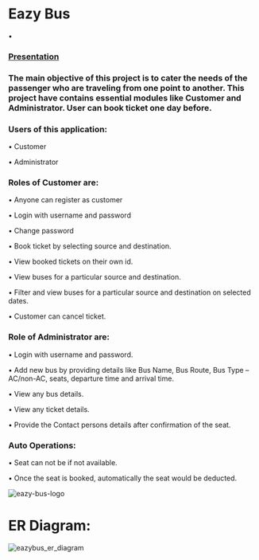 # Eazy Bus

• <a href="https://drive.google.com/file/d/1nLJm-MjeW6s_TiEJ7NTuBMivBDPSBPql/view?usp=sharing"> <h3> Presentation </h3> </a>

<h3> The main objective of this project is to cater the needs of the passenger who are traveling from one point to another. This project have contains essential modules like Customer and Administrator. User can book ticket one day before. </h3>

<h3> Users of this application: </h3>

• Customer

• Administrator

<h3> Roles of Customer are: </h3>

• Anyone can register as customer

• Login with username and password

• Change password

• Book ticket by selecting source and destination.

• View booked tickets on their own id.

• View buses for a particular source and destination.

• Filter and view buses for a particular source and destination on selected dates.

• Customer can cancel ticket.

<h3> Role of Administrator are: </h3>

• Login with username and password.

• Add new bus by providing details like Bus Name, Bus Route, Bus Type –AC/non-AC, seats, departure time and arrival time.

• View any bus details.

• View any ticket details.

• Provide the Contact persons details after confirmation of the seat.

<h3> Auto Operations: </h3>

• Seat can not be if not available.

• Once the seat is booked, automatically the seat would be deducted.

![eazy-bus-logo](https://user-images.githubusercontent.com/107456964/212841080-7b8bd832-e66c-4836-8496-a31ca45d7b1b.png)

# ER Diagram:

![eazybus_er_diagram](https://user-images.githubusercontent.com/107456964/222445879-8b8bb189-eab5-49f7-a3ea-720c451c4478.png)
